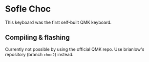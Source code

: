 # Sofle Choc

This keyboard was the first self-built QMK keyboard.

## Compiling & flashing

Currently not possible by using the official QMK repo.
Use brianlow's repository (branch `choc2`) instead.
